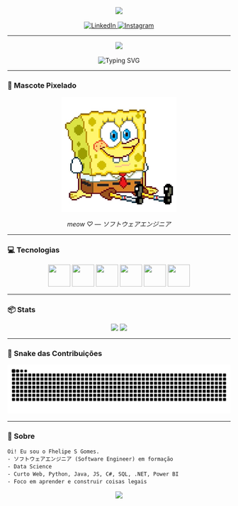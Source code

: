 <!-- Header com onda -->
<p align="center">
 <img src="https://capsule-render.vercel.app/api?type=waving&height=180&color=0:0d0d0d,100:1f1f1f&text=Fhelipe%20S%20Gomes&fontColor=ffffff&fontAlignY=35&fontSize=42&desc=ソフトウェアエンジニア&descAlignY=60&descSize=16" />
</p>

<!-- Redes sociais -->
<p align="center">
  <a href="https://www.linkedin.com/in/luisfelipesgomes?utm_source=share&utm_campaign=share_via&utm_content=profile&utm_medium=ios_app" target="_blank">
    <img src="https://cdn.jsdelivr.net/gh/devicons/devicon/icons/linkedin/linkedin-original.svg" alt="LinkedIn" width="40" height="40"/>
  </a>
  <a href="https://instagram.com/fhelipesgomes" target="_blank">
    <img src="https://cdn-icons-png.flaticon.com/512/2111/2111463.png" alt="Instagram" width="40" height="40"/>
  </a>
</p>

---

<!-- Contador de visitas -->
<p align="center">
  <img src="https://komarev.com/ghpvc/?username=fhelipesgomes&label=PROFILE%20VISITS&color=blueviolet&style=for-the-badge" />
</p>

<!-- Texto digitando -->
<p align="center">
  <img src="https://readme-typing-svg.demolab.com?font=Fira+Code&pause=1200&color=36BCF7&center=true&vCenter=true&width=700&lines=Oi%2C+meu+nome+%C3%A9+Fhelipe!;Apaixonado+por+Programa%C3%A7%C3%A3o+%F0%9F%92%BB;JAVA+%7C+PYTHON+%7C+C%23+%7C+.NET+%7C+SQL;Always+learning+%E2%9C%A8" alt="Typing SVG" />
</p>

---

### 🧽 Mascote Pixelado
<p align="center">
  <img src="https://raw.githubusercontent.com/fhelipesgomes/fhelipesgomes/main/assets/bob-esponja-pixel.png" width="260" />
</p>

<p align="center">
  <em>meow ♡ — ソフトウェアエンジニア</em>
</p>

---

### 💻 Tecnologias
<p align="center">
  <!-- Python -->
  <img src="https://cdn.jsdelivr.net/gh/devicons/devicon/icons/python/python-original.svg" width="50" height="50"/>
  <!-- C# -->
  <img src="https://cdn.jsdelivr.net/gh/devicons/devicon/icons/csharp/csharp-original.svg" width="50" height="50"/>
  <!-- .NET -->
  <img src="https://cdn.jsdelivr.net/gh/devicons/devicon/icons/dot-net/dot-net-original.svg" width="50" height="50"/>
  <!-- Java -->
  <img src="https://cdn.jsdelivr.net/gh/devicons/devicon/icons/java/java-original.svg" width="50" height="50"/>
  <!-- JavaScript -->
  <img src="https://cdn.jsdelivr.net/gh/devicons/devicon/icons/javascript/javascript-original.svg" width="50" height="50"/>
  <!-- SQL (MySQL como referência) -->
  <img src="https://cdn.jsdelivr.net/gh/devicons/devicon/icons/mysql/mysql-original.svg" width="50" height="50"/>
</p>

---

### 📦 Stats
<div align="center">

<img height="165" src="https://github-readme-stats.vercel.app/api?username=fhelipesgomes&show_icons=true&theme=radical&hide_border=true" />
<img height="165" src="https://github-readme-stats.vercel.app/api/top-langs/?username=fhelipesgomes&layout=compact&theme=radical&hide_border=true" />

</div>

---

### 🐍 Snake das Contribuições
<p align="center">
  <img src="https://raw.githubusercontent.com/fhelipesgomes/fhelipesgomes/output/github-contribution-grid-snake.svg" alt="snake" />
</p>

---

### 💬 Sobre
```txt
Oi! Eu sou o Fhelipe S Gomes.
- ソフトウェアエンジニア (Software Engineer) em formação
- Data Science
- Curto Web, Python, Java, JS, C#, SQL, .NET, Power BI
- Foco em aprender e construir coisas legais
```

<!-- Footer -->
<p align="center">
  <img src="https://capsule-render.vercel.app/api?type=waving&height=140&section=footer&color=0:1f1f1f,100:0d0d0d" />
</p>
